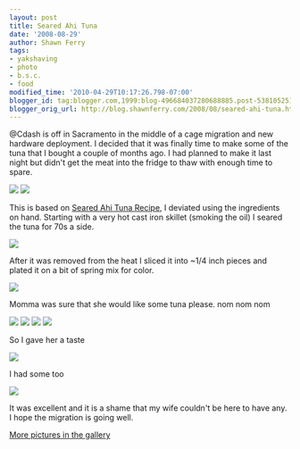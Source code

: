 ```yaml
---
layout: post
title: Seared Ahi Tuna
date: '2008-08-29'
author: Shawn Ferry
tags:
- yakshaving
- photo
- b.s.c.
- food
modified_time: '2010-04-29T10:17:26.798-07:00'
blogger_id: tag:blogger.com,1999:blog-496684037280688885.post-5381052514678891514
blogger_orig_url: http://blog.shawnferry.com/2008/08/seared-ahi-tuna.html
---
```


@Cdash is off in Sacramento in the middle of a cage migration and new hardware
deployment. I decided that it was finally time to make some of the tuna that I
bought a couple of months ago. I had planned to make it last night but didn't
get the meat into the fridge to thaw with enough time to spare.  
  
![](http://lalartu.smugmug.com/photos/361645707_Yrd57-S.jpg)
![](http://lalartu.smugmug.com/photos/361645839_pYU6y-S.jpg)  

This is based on [Seared Ahi Tuna
Recipe](http://www.elise.com/recipes/archives/001681seared_ahi_tuna.php), I
deviated using the ingredients on hand. Starting with a very hot cast iron
skillet (smoking the oil) I seared the tuna for 70s a side.  

![](http://lalartu.smugmug.com/photos/361646328_nhas5-L.jpg)  

After it was removed from the heat I sliced it into ~1/4 inch pieces and
plated it on a bit of spring mix for color.  

![](http://lalartu.smugmug.com/photos/361646230_FAifY-S.jpg)

Momma was sure that she would like some tuna please. nom nom nom  
  
![ ](http://lalartu.smugmug.com/photos/361646537_GqTdW-Th.jpg) ![
](http://lalartu.smugmug.com/photos/361646646_dZvbV-Th.jpg) ![
](http://lalartu.smugmug.com/photos/361646778_DQkGc-Th.jpg) ![
](http://lalartu.smugmug.com/photos/361646885_XU4gM-Th.jpg)  

So I gave her a taste  

![](http://lalartu.smugmug.com/photos/361647625_S64m5-M.jpg)  

I had some too  

![](http://lalartu.smugmug.com/photos/361648366_hv4rJ-M.jpg)  

It was excellent and it is a shame that my wife couldn't be here to have any.
I hope the migration is going well.

[More pictures in the
gallery](http://lalartu.smugmug.com/gallery/5831519_Nq7CY/1/361645578_PzTCy)

